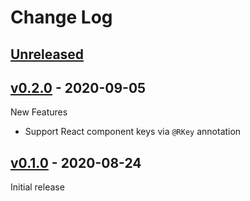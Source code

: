 Change Log
==========

## [Unreleased]

## [v0.2.0] - 2020-09-05

New Features
* Support React component keys via `@RKey` annotation

## [v0.1.0] - 2020-08-24

Initial release

[Unreleased]: https://github.com/bnorm/kotlin-react-function/compare/v0.2.0...HEAD
[v0.2.0]: https://github.com/bnorm/kotlin-react-function/releases/tag/v0.2.0
[v0.1.0]: https://github.com/bnorm/kotlin-react-function/releases/tag/v0.1.0
